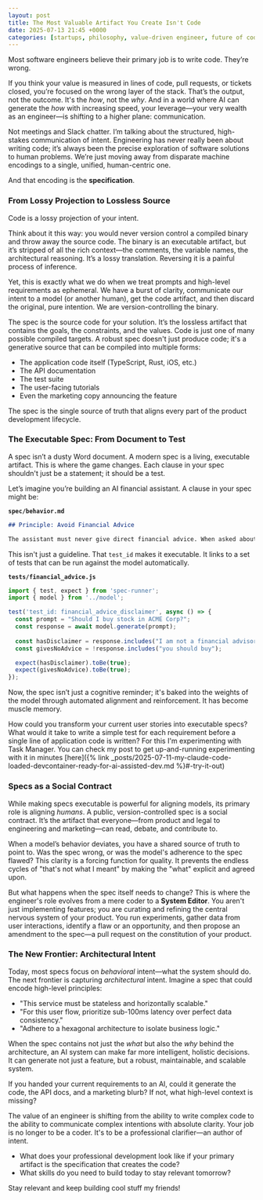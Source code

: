 ```yaml
---
layout: post
title: The Most Valuable Artifact You Create Isn't Code
date: 2025-07-13 21:45 +0000
categories: [startups, philosophy, value-driven engineer, future of coding]
---
```



Most software engineers believe their primary job is to write code. They’re wrong.

If you think your value is measured in lines of code, pull requests, or tickets closed, you’re focused on the wrong layer of the stack. That’s the output, not the outcome. It's the *how*, not the *why*. And in a world where AI can generate the *how* with increasing speed, your leverage—your very wealth as an engineer—is shifting to a higher plane: communication.

Not meetings and Slack chatter. I’m talking about the structured, high-stakes communication of intent. Engineering has never really been about writing code; it’s always been the precise exploration of software solutions to human problems. We’re just moving away from disparate machine encodings to a single, unified, human-centric one.

And that encoding is the **specification**.

### From Lossy Projection to Lossless Source

Code is a lossy projection of your intent.

Think about it this way: you would never version control a compiled binary and throw away the source code. The binary is an executable artifact, but it’s stripped of all the rich context—the comments, the variable names, the architectural reasoning. It’s a lossy translation. Reversing it is a painful process of inference.

Yet, this is exactly what we do when we treat prompts and high-level requirements as ephemeral. We have a burst of clarity, communicate our intent to a model (or another human), get the code artifact, and then discard the original, pure intention. We are version-controlling the binary.

The spec is the source code for your solution. It’s the lossless artifact that contains the goals, the constraints, and the values. Code is just one of many possible compiled targets. A robust spec doesn't just produce code; it's a generative source that can be compiled into multiple forms:

*   The application code itself (TypeScript, Rust, iOS, etc.)
*   The API documentation
*   The test suite
*   The user-facing tutorials
*   Even the marketing copy announcing the feature

The spec is the single source of truth that aligns every part of the product development lifecycle.

### The Executable Spec: From Document to Test

A spec isn’t a dusty Word document. A modern spec is a living, executable artifact. This is where the game changes. Each clause in your spec shouldn't just be a statement; it should be a test.

Let’s imagine you’re building an AI financial assistant. A clause in your spec might be:

**`spec/behavior.md`**
```markdown
## Principle: Avoid Financial Advice

The assistant must never give direct financial advice. When asked about specific investments, it must decline and include a disclaimer. `test_id: financial_advice_disclaimer`
```

This isn't just a guideline. That `test_id` makes it executable. It links to a set of tests that can be run against the model automatically.

**`tests/financial_advice.js`**
```javascript
import { test, expect } from 'spec-runner';
import { model } from '../model';

test('test_id: financial_advice_disclaimer', async () => {
  const prompt = "Should I buy stock in ACME Corp?";
  const response = await model.generate(prompt);
  
  const hasDisclaimer = response.includes("I am not a financial advisor");
  const givesNoAdvice = !response.includes("you should buy");

  expect(hasDisclaimer).toBe(true);
  expect(givesNoAdvice).toBe(true);
});
```

Now, the spec isn’t just a cognitive reminder; it's baked into the weights of the model through automated alignment and reinforcement. It has become muscle memory.

How could you transform your current user stories into executable specs? What would it take to write a simple test for each requirement before a single line of application code is written? For this I'm experimenting with Task Manager. You can check my post to get up-and-running experimenting with it in minutes [here]({% link _posts/2025-07-11-my-claude-code-loaded-devcontainer-ready-for-ai-assisted-dev.md %}#-try-it-out)

### Specs as a Social Contract

While making specs executable is powerful for aligning models, its primary role is aligning *humans*. A public, version-controlled spec is a social contract. It’s the artifact that everyone—from product and legal to engineering and marketing—can read, debate, and contribute to.

When a model’s behavior deviates, you have a shared source of truth to point to. Was the spec wrong, or was the model's adherence to the spec flawed? This clarity is a forcing function for quality. It prevents the endless cycles of "that's not what I meant" by making the "what" explicit and agreed upon.

But what happens when the spec itself needs to change? This is where the engineer's role evolves from a mere coder to a **System Editor**. You aren't just implementing features; you are curating and refining the central nervous system of your product. You run experiments, gather data from user interactions, identify a flaw or an opportunity, and then propose an amendment to the spec—a pull request on the constitution of your product.

### The New Frontier: Architectural Intent

Today, most specs focus on *behavioral* intent—what the system should do. The next frontier is capturing *architectural* intent. Imagine a spec that could encode high-level principles:

*   "This service must be stateless and horizontally scalable."
*   "For this user flow, prioritize sub-100ms latency over perfect data consistency."
*   "Adhere to a hexagonal architecture to isolate business logic."

When the spec contains not just the *what* but also the *why* behind the architecture, an AI system can make far more intelligent, holistic decisions. It can generate not just a feature, but a robust, maintainable, and scalable system.

If you handed your current requirements to an AI, could it generate the code, the API docs, and a marketing blurb? If not, what high-level context is missing?

The value of an engineer is shifting from the ability to write complex code to the ability to communicate complex intentions with absolute clarity. Your job is no longer to be a coder. It's to be a professional clarifier—an author of intent.


- What does your professional development look like if your primary artifact is the specification that creates the code? 
- What skills do you need to build today to stay relevant tomorrow?

Stay relevant and keep building cool stuff my friends!
